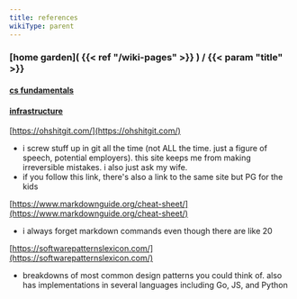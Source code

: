 ```yaml
---
title: references
wikiType: parent
---
```

### [home garden]( {{< ref "/wiki-pages" >}} ) / {{< param "title" >}}
#### [cs fundamentals](/wiki-pages/cs-fundamentals) 
#### [infrastructure](/wiki-pages/infrastructure)
[https://ohshitgit.com/](https://ohshitgit.com/)
- i screw stuff up in git all the time (not ALL the time. just a figure of speech, potential employers). this site 
keeps me from making irreversible mistakes.	i also just ask my wife.
- if you follow this link, there's also a link to the same site but PG for the kids

[https://www.markdownguide.org/cheat-sheet/](https://www.markdownguide.org/cheat-sheet/)
- i always forget markdown commands even though there are like 20

[https://softwarepatternslexicon.com/](https://softwarepatternslexicon.com/)
- breakdowns of most common design patterns you could think of. also has implementations in several languages
including Go, JS, and Python
